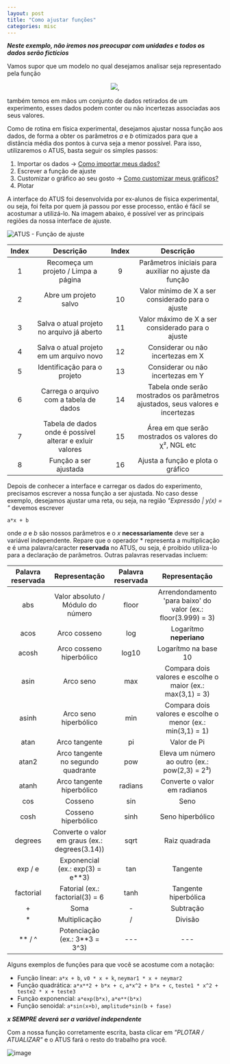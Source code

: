 ```yaml
---
layout: post
title: "Como ajustar funções"
categories: misc
---
```


***Neste exemplo, não iremos nos preocupar com unidades e todos os dados serão fictícios***

Vamos supor que um modelo no qual desejamos analisar seja representado pela função

<p align="center">
  <img src="https://user-images.githubusercontent.com/48266854/120723541-53897800-c4a8-11eb-8f0f-8478dc8ade20.png">,
</p>

também temos em mãos um conjunto de dados retirados de um experimento, esses dados podem conter ou não incertezas associadas aos seus valores.

Como de rotina em física experimental, desejamos ajustar nossa função aos dados, de forma a obter os parâmetros *a* e *b* otimizados para que a distância média dos pontos à curva seja a menor possível. Para isso, utilizaremos o ATUS, basta seguir os simples passos:

  1. Importar os dados -> [Como importar meus dados?](https://highelodevs.github.io/Analysis-Tool-for-Undergrad-Students/misc/2021/05/14/importacao-de-dados.html)
  2. Escrever a função de ajuste
  3. Customizar o gráfico ao seu gosto -> [Como customizar meus gráficos?](https://highelodevs.github.io/Analysis-Tool-for-Undergrad-Students/misc/2021/05/14/customizacao.html)
  4. Plotar

A interface do ATUS foi desenvolvida por ex-alunos de física experimental, ou seja, foi feita por quem já passou por esse processo, então é fácil se acostumar a utilizá-lo. Na imagem abaixo, é possível ver as principais regiões da nossa interface de ajuste.

![ATUS - Função de ajuste](https://user-images.githubusercontent.com/48266854/120725714-f5ab5f00-c4ac-11eb-958c-00c30b21bad4.png)

<center>

| Index         | Descrição     | Index | Descrição |
|:-------------:|:-------------:|:-----:|:---------:|
|      1        |Recomeça um projeto / Limpa a página|   9   |Parâmetros iniciais para auxiliar no ajuste da função|
|      2        |Abre um projeto salvo|  10   |Valor mínimo de X a ser considerado para o ajuste|
|      3        |Salva o atual projeto no arquivo já aberto|  11   |Valor máximo de X a ser considerado para o ajuste|
|      4        |Salva o atual projeto em um arquivo novo|  12   |Considerar ou não incertezas em X|
|      5        |Identificação para o projeto|  13   |Considerar ou não incertezas em Y|
|      6        |Carrega o arquivo com a tabela de dados|  14   |Tabela onde serão mostrados os parâmetros ajustados, seus valores e incertezas|
|      7        |Tabela de dados onde é possível alterar e exluir valores|  15   |Área em que serão mostrados os valores do χ², NGL etc |
|      8        |Função a ser ajustada|  16   |Ajusta a função e plota o gráfico|
  
</center>

Depois de conhecer a interface e carregar os dados do experimento, precisamos escrever a nossa função a ser ajustada. No caso desse exemplo, desejamos ajustar uma reta, ou seja, na região *"Expressão | y(x) = "* devemos escrever

```
a*x + b
```
onde *a* e *b* são nossos parâmetros e o *x* **necessariamente** deve ser a variável independente. Repare que o operador * representa a multiplicação e é uma palavra/caracter **reservada** no ATUS, ou seja, é proibido utiliza-lo para a declaração de parâmetros. Outras palavras reservadas incluem:

| Palavra reservada         | Representação     | Palavra reservada | Representação |
|:-------------:|:-------------:|:-----:|:---------:|
|      abs        |Valor absoluto / Módulo do número|   floor   |Arrendondamento 'para baixo' do valor (ex.: floor(3.999) = 3)|
|      acos        |Arco cosseno|  log   |Logarítmo **neperiano**|
|      acosh        |Arco cosseno hiperbólico|  log10   |Logarítmo na base 10|
|      asin        |Arco seno|  max   |Compara dois valores e escolhe o maior (ex.: max(3,1) = 3)|
|      asinh        |Arco seno hiperbólico|  min   |Compara dois valores e escolhe o menor (ex.: min(3,1) = 1)|
|      atan        |Arco tangente|  pi   |Valor de Pi|
|      atan2        |Arco tangente no segundo quadrante|  pow   |Eleva um número ao outro (ex.: pow(2,3) = 2³)|
|      atanh        |Arco tangente hiperbólico|  radians   |Converte o valor em radianos|
|      cos        |Cosseno|  sin   |Seno|
|      cosh        |Cosseno hiperbólico|  sinh   |Seno hiperbólico|
|      degrees        |Converte o valor em graus (ex.: degrees(3.14))|  sqrt   |Raiz quadrada|
|      exp / e        |Exponencial (ex.: exp(3) = e**3)|  tan   |Tangente|
|      factorial        |Fatorial (ex.: factorial(3) = 6|  tanh   |Tangente hiperbólica|
|      +        |Soma|  -   |Subtração|
|      *        |Multiplicação|  /   |Divisão|
|      ** / ^        |Potenciação (ex.: 3**3 = 3^3)|  ---   |---|

Alguns exemplos de funções para que você se acostume com a notação:

- Função linear: `a*x + b`, `v0 * x + k`, `neymar1 * x + neymar2`
- Função quadrática: `a*x**2 + b*x + c`, `a*x^2 + b*x + c`, `teste1 * x^2 + teste2 * x + teste3`
- Função exponencial: `a*exp(b*x)`, `a*e**(b*x)`
- Função senoidal: `a*sin(x+b)`, `amplitude*sin(b + fase)`

***x SEMPRE deverá ser a variável independente***

Com a nossa função corretamente escrita, basta clicar em *"PLOTAR / ATUALIZAR"* e o ATUS fará o resto do trabalho pra você.

![image](https://user-images.githubusercontent.com/48266854/120730670-6441ea00-c4b8-11eb-8dac-ef44438dec17.png)


